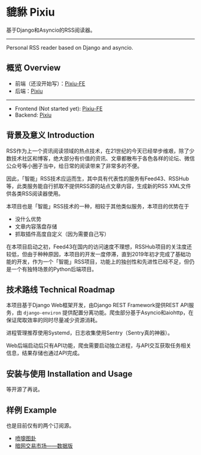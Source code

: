 # 貔貅 Pixiu
基于Django和Asyncio的RSS阅读器。

---

Personal RSS reader based on Django and asyncio.

## 概览 Overview
- 前端（还没开始写）：[Pixiu-FE](https://github.com/40huo/pixiu-fe.git)
- 后端：[Pixiu](https://github.com/40huo/pixiu.git)

---

- Frontend (Not started yet): [Pixiu-FE](https://github.com/40huo/pixiu-fe.git)
- Backend: [Pixiu](https://github.com/40huo/pixiu.git)

## 背景及意义 Introduction

RSS作为上一个资讯阅读领域的热点技术，在21世纪的今天已经举步维艰，除了少数技术社区和博客，绝大部分有价值的资讯、文章都散布于各色各样的论坛、微信公众号等小圈子当中，给日常的阅读带来了非常多的不便。

因此，「智能」RSS技术应运而生，其中具有代表性的服务有Feed43、RSSHub等，此类服务能自行抓取不提供RSS源的站点文章内容，生成新的RSS XML文件供各类RSS阅读器使用。

本项目也是「智能」RSS技术的一种，相较于其他类似服务，本项目的优势在于

- 没什么优势
- 文章内容落盘存储
- 抓取插件高度自定义（因为需要自己写）

在本项目启动之初，Feed43在国内的访问速度不理想，RSSHub项目的关注度还较低，但由于种种原因，本项目的开发一度停滞，直到2019年初才完成了基础功能的开发，作为一个「智能」RSS项目，功能上的独创性和先进性已经不足，但仍是一个有独特场景的Python后端项目。

## 技术路线 Technical Roadmap

本项目基于Django Web框架开发，由Django REST Framework提供REST API服务，由 `django-environ` 提供配置分离功能。爬虫部分基于Asyncio和aiohttp，在保证爬取效率的同时尽量减少资源消耗。

进程管理推荐使用Systemd，日志收集使用Sentry（Sentry真的神器）。

Web后端启动后只有API功能，爬虫需要启动独立进程，与API交互获取任务相关信息，结果存储也通过API完成。

## 安装与使用 Installation and Usage

等开源了再说。

## 样例 Example

也是目前仅有的两个订阅源。

- [喷嚏图卦](https://pixiu.40huo.cn/rss/喷嚏图卦/)
- [暗网交易市场——数据版](https://pixiu.40huo.cn/rss/暗网交易市场/)
